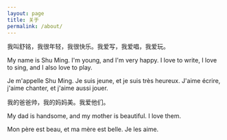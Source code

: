 ```yaml
---
layout: page
title: 关于
permalink: /about/
---
```

<div class="mt50"></div>

我叫舒铭，我很年轻，我很快乐。我爱写，我爱唱，我爱玩。

My name is Shu Ming. I'm young, and I'm very happy. I love to write, I love to sing, and I also love to play.

Je m'appelle Shu Ming. Je suis jeune, et je suis très heureux. J'aime écrire, j'aime chanter, et j'aime aussi jouer.

我的爸爸帅，我的妈妈美。我爱他们。

My dad is handsome, and my mother is beautiful. I love them.

Mon père est beau, et ma mère est belle. Je les aime.